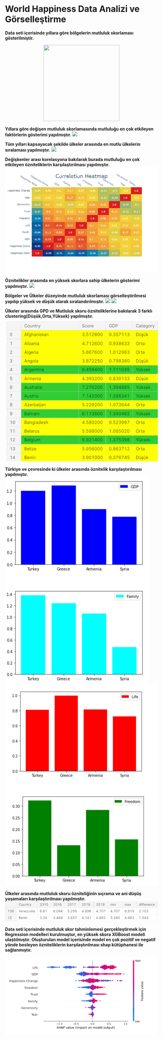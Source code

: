 # World Happiness Data Analizi ve Görselleştirme

**Data seti içerisinde yıllara göre bölgelerin mutluluk skorlaması gösterilmiştir.**
<p align="center">
  <img width="250" height="250" src="./image/bölgelermutluluk.png"/>
</p>


**Yıllara göre değişen mutluluk skorlamasında mutluluğu en çok etkileyen faktörlerin gösterimi yapılmıştır.**
<img src="./image/özniteliklermutluluk.png"/>

**Tüm yılları kapsayacak şekilde ülkeler arasında en mutlu ülkelerin sıralaması yapılmıştır.**
<img src="./image/15ülke.png"/>

**Değişkenler arası korelasyona bakılarak burada mutluluğu en çok etkileyen özniteliklerin karşılaştırılması yapılmıştır.**
<img src="./image/korelasyon.png"/>

**Öznitelikler arasında en yüksek skorlara sahip ülkelerin gösterimi yapılmıştır.**
<img src="./image/öznitelikler.png"/>

**Bölgeler ve Ülkeler düzeyinde mutluluk skorlaması görselleştirilmesi yapılıp yüksek ve düşük olarak sıralandırılmıştır.**
<img src="./image/bölge1.png"/>
<img src="./image/bölge2.png"/>

**Ülkeler arasında  GPD ve Mutluluk skoru özniteliklerine bakılarak 3 farklı clustering(Düşük,Orta,Yüksek) yapılmıştır.**
<img src="./image/sıralama.png"/>

**Türkiye ve çevresinde ki ülkeler arasında öznitelik karşılaştırılması yapılmıştır.**
<img src="./image/turkey1.png"/>
<img src="./image/turkey2.png"/>

**Ülkeler arasında mutluluk skoru özniteliğinin sıçrama ve ani düşüş yaşamaları karşılaştırılması yapılmıştır.**
<img src="./image/farklar.png"/>

**Data seti içerisinde mutluluk skor tahminlemesi gerçekleştirmek için Regression modelleri kurulmuştur, en yüksek skora XGBoost modeli ulaştılmıştır. Oluşturulan model içerisinde model en çok pozitif ve negatif yönde besleyen özniteliklerin karşılaştırılması shap kütüphanesi ile sağlanmıştır.**

<img src="./image/shap.png"/>

